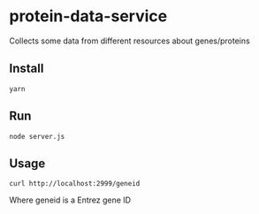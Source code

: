 # protein-data-service

Collects some data from different resources about genes/proteins


## Install

    yarn

## Run

    node server.js

## Usage


    curl http://localhost:2999/geneid

Where geneid is a Entrez gene ID


